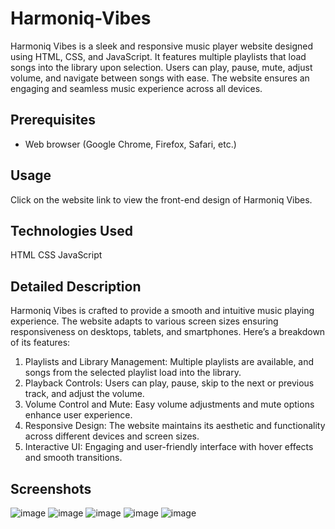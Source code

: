 # Harmoniq-Vibes
Harmoniq Vibes is a sleek and responsive music player website designed using HTML, CSS, and JavaScript. It features multiple playlists that load songs into the library upon selection. Users can play, pause, mute, adjust volume, and navigate between songs with ease. The website ensures an engaging and seamless music experience across all devices.


## Prerequisites

- Web browser (Google Chrome, Firefox, Safari, etc.)

## Usage
Click on the website link to view the front-end design of Harmoniq Vibes.

## Technologies Used
HTML
CSS
JavaScript

## Detailed Description
Harmoniq Vibes is crafted to provide a smooth and intuitive music playing experience. The website adapts to various screen sizes ensuring responsiveness on desktops, tablets, and smartphones. Here’s a breakdown of its features:

1. Playlists and Library Management: Multiple playlists are available, and songs from the selected playlist load into the library.
2. Playback Controls: Users can play, pause, skip to the next or previous track, and adjust the volume.
3. Volume Control and Mute: Easy volume adjustments and mute options enhance user experience.
4. Responsive Design: The website maintains its aesthetic and functionality across different devices and screen sizes.
5. Interactive UI: Engaging and user-friendly interface with hover effects and smooth transitions.

## Screenshots
![image](https://github.com/onkarpuri/Harmoniq/assets/120631295/e0c96132-78de-4017-9f10-3b9e64691457)
![image](https://github.com/onkarpuri/Harmoniq/assets/120631295/29dcd43d-c2b0-464f-82e6-96eb81228ebb)
![image](https://github.com/onkarpuri/Harmoniq/assets/120631295/bb18fd52-78d6-4a1d-abf8-81433acaa487)
![image](https://github.com/onkarpuri/Harmoniq/assets/120631295/f815a36a-d8fe-4031-9674-b765022bd1d4)
![image](https://github.com/onkarpuri/Harmoniq/assets/120631295/fce33548-f525-4d20-b3e9-28f8a06f5bbb)



